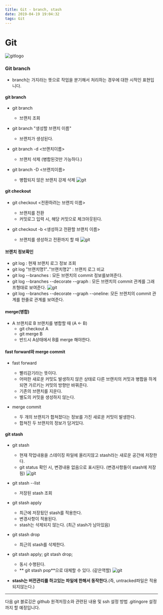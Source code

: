 ```yaml
---
title: Git - branch, stash 
date: 2019-04-19 19:04:32
tags: Git
---
```

# Git 
![gitlogo](/images/git_logo.png)

### Git branch
- branch는 가지라는 뜻으로 작업을 분기해서 처리하는 경우에 대한 시적인 표현입니다.

#### git branch
- git branch
    - 브랜치 조회

- git branch "생성할 브랜치 이름"
    - 브랜치가 생성된다.
    
- git branch -d <브랜치이름\>
    - 브랜치 삭제 (병합된것만 가능하다.)
    
- git branch -D <브랜치이름\>
    - 병합되지 않은 브랜치 강제 삭제
    ![git](/images/git/git02-3.png)

#### git checkout
- git checkout <전환하려는 브랜치 이름\>
    - 브랜치를 전환 
    - 커밋로그 입력 시, 해당 커밋으로 체크아웃된다.

- git checkout -b <생성하고 전환할 브랜치 이름\>
    - 브랜치를 생성하고 전환까지 할 때
    ![git](/images/git/git02-2.png)
    

#### 브랜치 정보확인
- git log : 현재 브랜치 로그 정보 조회
- git log "브랜치명1".."브랜치명2" : 브랜치 로그 비교
- git log \--branches : 모든 브렌치의 commit 정보를보여준다. 
- git log \--branches \--decorate \--graph : 모든 브렌치의 commit 관계를 그래프형태로 보여준다.
    ![git](/images/git/git02-1.png)
- git log \--branches \--decorate \--graph \--oneline:  모든 브렌치의 commit 관계를 한줄로 관계를 보여준다.

#### merge(병합)
- A 브랜치로 B 브랜치를 병합할 때 (A ← B)
    - git checkout A
    - git merge B
    - 반드시 A상태에서 B를 merge 해야한다.

####  fast forward와 merge commit
- fast forward
    - 빨리감기라는 뜻이다.
    - 어떠한 새로운 커밋도 발생하지 않은 상태로 다른 브랜치의 커밋과 병합을 하게되면 가르키는 커밋의 방향만 바꿔준다.
    - 기존의 브랜치를 지운다.
    - 별도의 커밋을 생성하지 않는다.

- merge commit
    - 두 개의 브랜치가 합쳐졌다는 정보를 가진 새로운 커밋이 발생한다.
    - 합쳐진 두 브랜치의 정보가 담겨있다.

#### git stash
- git stash
    - 현재 작업내용을 스테이징 파일에 올리지않고 stash라는 새로운 공간에 저장한다.
    - git status 확인 시, 변경내용 없음으로 표시된다. (변경사항들이 stash에 저장됨)
    ![git](/images/git/git02-4.png)
    
- git stash \--list
    - 저장된 stash 조회
- git stash apply
    - 최근에 저장됬던 stash를 적용한다.
    - 변경사항이 적용된다.
    - stash는 삭제되지 않는다. (최근 stash가 남아있음)
- git stash drop
    - 최근의 stash를 삭제한다. 
    
- git stash apply; git stash drop;
    - 동시 수행된다.
    - ** git stash pop**으로 대체할 수 있다. (같은역할)
    ![git](/images/git/git02-5.png)
    
- **stash는 버전관리를 하고있는 파일에 한해서 동작한다.**(즉, untracked파일은 적용 되지않는다.)

---
다음 git 블로깅은 github 원격저장소와 관련된 내용 및 ssh 설정 방법 .gitingore 설정까지 할 예정입니다. 

<br><br>

 